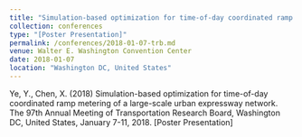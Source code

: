 ```yaml
---
title: "Simulation-based optimization for time-of-day coordinated ramp metering of a large-scale urban expressway network"
collection: conferences
type: "[Poster Presentation]"
permalink: /conferences/2018-01-07-trb.md
venue: Walter E. Washington Convention Center
date: 2018-01-07
location: "Washington DC, United States"
---
```

Ye, Y., Chen, X. (2018) Simulation-based optimization for time-of-day coordinated ramp metering of a large-scale urban expressway network. The 97th Annual Meeting of Transportation Research Board, Washington DC, United States, January 7-11, 2018. [Poster Presentation]
